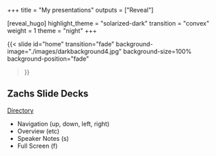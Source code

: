 +++
title = "My presentations"
outputs = ["Reveal"]

[reveal_hugo]
highlight_theme = "solarized-dark"
transition = "convex"
weight = 1
theme = "night"
+++

{{< slide 
    id="home" 
    transition="fade" 
    background-image="./images/darkbackground4.jpg" 
    background-size=100%
    background-position="fade"
>}}

## Zachs Slide Decks

[Directory](/slides/index.html)

- Navigation (up, down, left, right)
- Overview (etc)
- Speaker Notes (s)
- Full Screen (f)